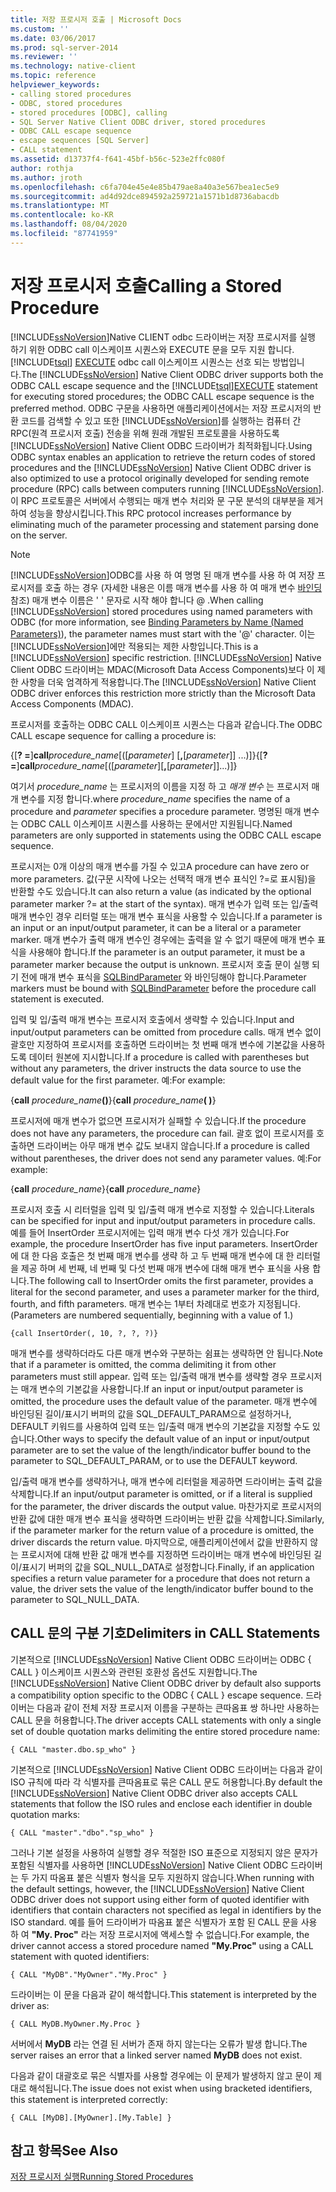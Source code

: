 ```yaml
---
title: 저장 프로시저 호출 | Microsoft Docs
ms.custom: ''
ms.date: 03/06/2017
ms.prod: sql-server-2014
ms.reviewer: ''
ms.technology: native-client
ms.topic: reference
helpviewer_keywords:
- calling stored procedures
- ODBC, stored procedures
- stored procedures [ODBC], calling
- SQL Server Native Client ODBC driver, stored procedures
- ODBC CALL escape sequence
- escape sequences [SQL Server]
- CALL statement
ms.assetid: d13737f4-f641-45bf-b56c-523e2ffc080f
author: rothja
ms.author: jroth
ms.openlocfilehash: c6fa704e45e4e85b479ae8a40a3e567bea1ec5e9
ms.sourcegitcommit: ad4d92dce894592a259721a1571b1d8736abacdb
ms.translationtype: MT
ms.contentlocale: ko-KR
ms.lasthandoff: 08/04/2020
ms.locfileid: "87741959"
---
```

# <a name="calling-a-stored-procedure"></a><span data-ttu-id="60243-102">저장 프로시저 호출</span><span class="sxs-lookup"><span data-stu-id="60243-102">Calling a Stored Procedure</span></span>
  <span data-ttu-id="60243-103">[!INCLUDE[ssNoVersion](../../includes/ssnoversion-md.md)]Native CLIENT odbc 드라이버는 저장 프로시저를 실행 하기 위한 ODBC call 이스케이프 시퀀스와 EXECUTE 문을 모두 지원 합니다. [!INCLUDE[tsql](../../includes/tsql-md.md)] [EXECUTE](/sql/t-sql/language-elements/execute-transact-sql) odbc call 이스케이프 시퀀스는 선호 되는 방법입니다.</span><span class="sxs-lookup"><span data-stu-id="60243-103">The [!INCLUDE[ssNoVersion](../../includes/ssnoversion-md.md)] Native Client ODBC driver supports both the ODBC CALL escape sequence and the [!INCLUDE[tsql](../../includes/tsql-md.md)][EXECUTE](/sql/t-sql/language-elements/execute-transact-sql) statement for executing stored procedures; the ODBC CALL escape sequence is the preferred method.</span></span> <span data-ttu-id="60243-104">ODBC 구문을 사용하면 애플리케이션에서는 저장 프로시저의 반환 코드를 검색할 수 있고 또한 [!INCLUDE[ssNoVersion](../../includes/ssnoversion-md.md)]를 실행하는 컴퓨터 간 RPC(원격 프로시저 호출) 전송을 위해 원래 개발된 프로토콜을 사용하도록 [!INCLUDE[ssNoVersion](../../includes/ssnoversion-md.md)] Native Client ODBC 드라이버가 최적화됩니다.</span><span class="sxs-lookup"><span data-stu-id="60243-104">Using ODBC syntax enables an application to retrieve the return codes of stored procedures and the [!INCLUDE[ssNoVersion](../../includes/ssnoversion-md.md)] Native Client ODBC driver is also optimized to use a protocol originally developed for sending remote procedure (RPC) calls between computers running [!INCLUDE[ssNoVersion](../../includes/ssnoversion-md.md)].</span></span> <span data-ttu-id="60243-105">이 RPC 프로토콜은 서버에서 수행되는 매개 변수 처리와 문 구문 분석의 대부분을 제거하여 성능을 향상시킵니다.</span><span class="sxs-lookup"><span data-stu-id="60243-105">This RPC protocol increases performance by eliminating much of the parameter processing and statement parsing done on the server.</span></span>  
  
> [!NOTE]  
>  <span data-ttu-id="60243-106">[!INCLUDE[ssNoVersion](../../includes/ssnoversion-md.md)]ODBC를 사용 하 여 명명 된 매개 변수를 사용 하 여 저장 프로시저를 호출 하는 경우 (자세한 내용은 이름 매개 변수를 사용 하 여 매개 변수 [바인딩](https://go.microsoft.com/fwlink/?LinkID=209721)참조) 매개 변수 이름은 ' ' 문자로 시작 해야 합니다 \@ .</span><span class="sxs-lookup"><span data-stu-id="60243-106">When calling [!INCLUDE[ssNoVersion](../../includes/ssnoversion-md.md)] stored procedures using named parameters with ODBC (for more information, see [Binding Parameters by Name (Named Parameters)](https://go.microsoft.com/fwlink/?LinkID=209721)), the parameter names must start with the '\@' character.</span></span> <span data-ttu-id="60243-107">이는 [!INCLUDE[ssNoVersion](../../includes/ssnoversion-md.md)]에만 적용되는 제한 사항입니다.</span><span class="sxs-lookup"><span data-stu-id="60243-107">This is a [!INCLUDE[ssNoVersion](../../includes/ssnoversion-md.md)] specific restriction.</span></span> <span data-ttu-id="60243-108">[!INCLUDE[ssNoVersion](../../includes/ssnoversion-md.md)] Native Client ODBC 드라이버는 MDAC(Microsoft Data Access Components)보다 이 제한 사항을 더욱 엄격하게 적용합니다.</span><span class="sxs-lookup"><span data-stu-id="60243-108">The [!INCLUDE[ssNoVersion](../../includes/ssnoversion-md.md)] Native Client ODBC driver enforces this restriction more strictly than the Microsoft Data Access Components (MDAC).</span></span>  
  
 <span data-ttu-id="60243-109">프로시저를 호출하는 ODBC CALL 이스케이프 시퀀스는 다음과 같습니다.</span><span class="sxs-lookup"><span data-stu-id="60243-109">The ODBC CALL escape sequence for calling a procedure is:</span></span>  
  
 <span data-ttu-id="60243-110">{[**? =**]**call**_procedure_name_[([*parameter*] [**,**[*parameter*]] ...)]}</span><span class="sxs-lookup"><span data-stu-id="60243-110">{[**?=**]**call**_procedure_name_[([*parameter*][**,**[*parameter*]]...)]}</span></span>  
  
 <span data-ttu-id="60243-111">여기서 *procedure_name* 는 프로시저의 이름을 지정 하 고 *매개 변수* 는 프로시저 매개 변수를 지정 합니다.</span><span class="sxs-lookup"><span data-stu-id="60243-111">where *procedure_name* specifies the name of a procedure and *parameter* specifies a procedure parameter.</span></span> <span data-ttu-id="60243-112">명명된 매개 변수는 ODBC CALL 이스케이프 시퀀스를 사용하는 문에서만 지원됩니다.</span><span class="sxs-lookup"><span data-stu-id="60243-112">Named parameters are only supported in statements using the ODBC CALL escape sequence.</span></span>  
  
 <span data-ttu-id="60243-113">프로시저는 0개 이상의 매개 변수를 가질 수 있고</span><span class="sxs-lookup"><span data-stu-id="60243-113">A procedure can have zero or more parameters.</span></span> <span data-ttu-id="60243-114">값(구문 시작에 나오는 선택적 매개 변수 표식인 ?=로 표시됨)을 반환할 수도 있습니다.</span><span class="sxs-lookup"><span data-stu-id="60243-114">It can also return a value (as indicated by the optional parameter marker ?= at the start of the syntax).</span></span> <span data-ttu-id="60243-115">매개 변수가 입력 또는 입/출력 매개 변수인 경우 리터럴 또는 매개 변수 표식을 사용할 수 있습니다.</span><span class="sxs-lookup"><span data-stu-id="60243-115">If a parameter is an input or an input/output parameter, it can be a literal or a parameter marker.</span></span> <span data-ttu-id="60243-116">매개 변수가 출력 매개 변수인 경우에는 출력을 알 수 없기 때문에 매개 변수 표식을 사용해야 합니다.</span><span class="sxs-lookup"><span data-stu-id="60243-116">If the parameter is an output parameter, it must be a parameter marker because the output is unknown.</span></span> <span data-ttu-id="60243-117">프로시저 호출 문이 실행 되기 전에 매개 변수 표식을 [SQLBindParameter](../../relational-databases/native-client-odbc-api/sqlbindparameter.md) 와 바인딩해야 합니다.</span><span class="sxs-lookup"><span data-stu-id="60243-117">Parameter markers must be bound with [SQLBindParameter](../../relational-databases/native-client-odbc-api/sqlbindparameter.md) before the procedure call statement is executed.</span></span>  
  
 <span data-ttu-id="60243-118">입력 및 입/출력 매개 변수는 프로시저 호출에서 생략할 수 있습니다.</span><span class="sxs-lookup"><span data-stu-id="60243-118">Input and input/output parameters can be omitted from procedure calls.</span></span> <span data-ttu-id="60243-119">매개 변수 없이 괄호만 지정하여 프로시저를 호출하면 드라이버는 첫 번째 매개 변수에 기본값을 사용하도록 데이터 원본에 지시합니다.</span><span class="sxs-lookup"><span data-stu-id="60243-119">If a procedure is called with parentheses but without any parameters, the driver instructs the data source to use the default value for the first parameter.</span></span> <span data-ttu-id="60243-120">예:</span><span class="sxs-lookup"><span data-stu-id="60243-120">For example:</span></span>  
  
 <span data-ttu-id="60243-121">{**call** _procedure_name_**()**}</span><span class="sxs-lookup"><span data-stu-id="60243-121">{**call** _procedure_name_**( )**}</span></span>  
  
 <span data-ttu-id="60243-122">프로시저에 매개 변수가 없으면 프로시저가 실패할 수 있습니다.</span><span class="sxs-lookup"><span data-stu-id="60243-122">If the procedure does not have any parameters, the procedure can fail.</span></span> <span data-ttu-id="60243-123">괄호 없이 프로시저를 호출하면 드라이버는 아무 매개 변수 값도 보내지 않습니다.</span><span class="sxs-lookup"><span data-stu-id="60243-123">If a procedure is called without parentheses, the driver does not send any parameter values.</span></span> <span data-ttu-id="60243-124">예:</span><span class="sxs-lookup"><span data-stu-id="60243-124">For example:</span></span>  
  
 <span data-ttu-id="60243-125">{**call** _procedure_name_}</span><span class="sxs-lookup"><span data-stu-id="60243-125">{**call** _procedure_name_}</span></span>  
  
 <span data-ttu-id="60243-126">프로시저 호출 시 리터럴을 입력 및 입/출력 매개 변수로 지정할 수 있습니다.</span><span class="sxs-lookup"><span data-stu-id="60243-126">Literals can be specified for input and input/output parameters in procedure calls.</span></span> <span data-ttu-id="60243-127">예를 들어 InsertOrder 프로시저에는 입력 매개 변수 다섯 개가 있습니다.</span><span class="sxs-lookup"><span data-stu-id="60243-127">For example, the procedure InsertOrder has five input parameters.</span></span> <span data-ttu-id="60243-128">InsertOrder에 대 한 다음 호출은 첫 번째 매개 변수를 생략 하 고 두 번째 매개 변수에 대 한 리터럴을 제공 하며 세 번째, 네 번째 및 다섯 번째 매개 변수에 대해 매개 변수 표식을 사용 합니다.</span><span class="sxs-lookup"><span data-stu-id="60243-128">The following call to InsertOrder omits the first parameter, provides a literal for the second parameter, and uses a parameter marker for the third, fourth, and fifth parameters.</span></span> <span data-ttu-id="60243-129">매개 변수는 1부터 차례대로 번호가 지정됩니다.</span><span class="sxs-lookup"><span data-stu-id="60243-129">(Parameters are numbered sequentially, beginning with a value of 1.)</span></span>  
  
```  
{call InsertOrder(, 10, ?, ?, ?)}  
```  
  
 <span data-ttu-id="60243-130">매개 변수를 생략하더라도 다른 매개 변수와 구분하는 쉼표는 생략하면 안 됩니다.</span><span class="sxs-lookup"><span data-stu-id="60243-130">Note that if a parameter is omitted, the comma delimiting it from other parameters must still appear.</span></span> <span data-ttu-id="60243-131">입력 또는 입/출력 매개 변수를 생략할 경우 프로시저는 매개 변수의 기본값을 사용합니다.</span><span class="sxs-lookup"><span data-stu-id="60243-131">If an input or input/output parameter is omitted, the procedure uses the default value of the parameter.</span></span> <span data-ttu-id="60243-132">매개 변수에 바인딩된 길이/표시기 버퍼의 값을 SQL_DEFAULT_PARAM으로 설정하거나, DEFAULT 키워드를 사용하여 입력 또는 입/출력 매개 변수의 기본값을 지정할 수도 있습니다.</span><span class="sxs-lookup"><span data-stu-id="60243-132">Other ways to specify the default value of an input or input/output parameter are to set the value of the length/indicator buffer bound to the parameter to SQL_DEFAULT_PARAM, or to use the DEFAULT keyword.</span></span>  
  
 <span data-ttu-id="60243-133">입/출력 매개 변수를 생략하거나, 매개 변수에 리터럴을 제공하면 드라이버는 출력 값을 삭제합니다.</span><span class="sxs-lookup"><span data-stu-id="60243-133">If an input/output parameter is omitted, or if a literal is supplied for the parameter, the driver discards the output value.</span></span> <span data-ttu-id="60243-134">마찬가지로 프로시저의 반환 값에 대한 매개 변수 표식을 생략하면 드라이버는 반환 값을 삭제합니다.</span><span class="sxs-lookup"><span data-stu-id="60243-134">Similarly, if the parameter marker for the return value of a procedure is omitted, the driver discards the return value.</span></span> <span data-ttu-id="60243-135">마지막으로, 애플리케이션에서 값을 반환하지 않는 프로시저에 대해 반환 값 매개 변수를 지정하면 드라이버는 매개 변수에 바인딩된 길이/표시기 버퍼의 값을 SQL_NULL_DATA로 설정합니다.</span><span class="sxs-lookup"><span data-stu-id="60243-135">Finally, if an application specifies a return value parameter for a procedure that does not return a value, the driver sets the value of the length/indicator buffer bound to the parameter to SQL_NULL_DATA.</span></span>  
  
## <a name="delimiters-in-call-statements"></a><span data-ttu-id="60243-136">CALL 문의 구분 기호</span><span class="sxs-lookup"><span data-stu-id="60243-136">Delimiters in CALL Statements</span></span>  
 <span data-ttu-id="60243-137">기본적으로 [!INCLUDE[ssNoVersion](../../includes/ssnoversion-md.md)] Native Client ODBC 드라이버는 ODBC { CALL } 이스케이프 시퀀스와 관련된 호환성 옵션도 지원합니다.</span><span class="sxs-lookup"><span data-stu-id="60243-137">The [!INCLUDE[ssNoVersion](../../includes/ssnoversion-md.md)] Native Client ODBC driver by default also supports a compatibility option specific to the ODBC { CALL } escape sequence.</span></span> <span data-ttu-id="60243-138">드라이버는 다음과 같이 전체 저장 프로시저 이름을 구분하는 큰따옴표 쌍 하나만 사용하는 CALL 문을 허용합니다.</span><span class="sxs-lookup"><span data-stu-id="60243-138">The driver accepts CALL statements with only a single set of double quotation marks delimiting the entire stored procedure name:</span></span>  
  
```  
{ CALL "master.dbo.sp_who" }  
```  
  
 <span data-ttu-id="60243-139">기본적으로 [!INCLUDE[ssNoVersion](../../includes/ssnoversion-md.md)] Native Client ODBC 드라이버는 다음과 같이 ISO 규칙에 따라 각 식별자를 큰따옴표로 묶은 CALL 문도 허용합니다.</span><span class="sxs-lookup"><span data-stu-id="60243-139">By default the [!INCLUDE[ssNoVersion](../../includes/ssnoversion-md.md)] Native Client ODBC driver also accepts CALL statements that follow the ISO rules and enclose each identifier in double quotation marks:</span></span>  
  
```  
{ CALL "master"."dbo"."sp_who" }  
```  
  
 <span data-ttu-id="60243-140">그러나 기본 설정을 사용하여 실행할 경우 적절한 ISO 표준으로 지정되지 않은 문자가 포함된 식별자를 사용하면 [!INCLUDE[ssNoVersion](../../includes/ssnoversion-md.md)] Native Client ODBC 드라이버는 두 가지 따옴표 붙은 식별자 형식을 모두 지원하지 않습니다.</span><span class="sxs-lookup"><span data-stu-id="60243-140">When running with the default settings, however, the [!INCLUDE[ssNoVersion](../../includes/ssnoversion-md.md)] Native Client ODBC driver does not support using either form of quoted identifier with identifiers that contain characters not specified as legal in identifiers by the ISO standard.</span></span> <span data-ttu-id="60243-141">예를 들어 드라이버가 따옴표 붙은 식별자가 포함 된 CALL 문을 사용 하 여 **"My. Proc"** 라는 저장 프로시저에 액세스할 수 없습니다.</span><span class="sxs-lookup"><span data-stu-id="60243-141">For example, the driver cannot access a stored procedure named **"My.Proc"** using a CALL statement with quoted identifiers:</span></span>  
  
```  
{ CALL "MyDB"."MyOwner"."My.Proc" }  
```  
  
 <span data-ttu-id="60243-142">드라이버는 이 문을 다음과 같이 해석합니다.</span><span class="sxs-lookup"><span data-stu-id="60243-142">This statement is interpreted by the driver as:</span></span>  
  
```  
{ CALL MyDB.MyOwner.My.Proc }  
```  
  
 <span data-ttu-id="60243-143">서버에서 **MyDB** 라는 연결 된 서버가 존재 하지 않는다는 오류가 발생 합니다.</span><span class="sxs-lookup"><span data-stu-id="60243-143">The server raises an error that a linked server named **MyDB** does not exist.</span></span>  
  
 <span data-ttu-id="60243-144">다음과 같이 대괄호로 묶은 식별자를 사용할 경우에는 이 문제가 발생하지 않고 문이 제대로 해석됩니다.</span><span class="sxs-lookup"><span data-stu-id="60243-144">The issue does not exist when using bracketed identifiers, this statement is interpreted correctly:</span></span>  
  
```  
{ CALL [MyDB].[MyOwner].[My.Table] }  
```  
  
## <a name="see-also"></a><span data-ttu-id="60243-145">참고 항목</span><span class="sxs-lookup"><span data-stu-id="60243-145">See Also</span></span>  
 [<span data-ttu-id="60243-146">저장 프로시저 실행</span><span class="sxs-lookup"><span data-stu-id="60243-146">Running Stored Procedures</span></span>](../../relational-databases/native-client-odbc-stored-procedures/running-stored-procedures.md)  
  
  
